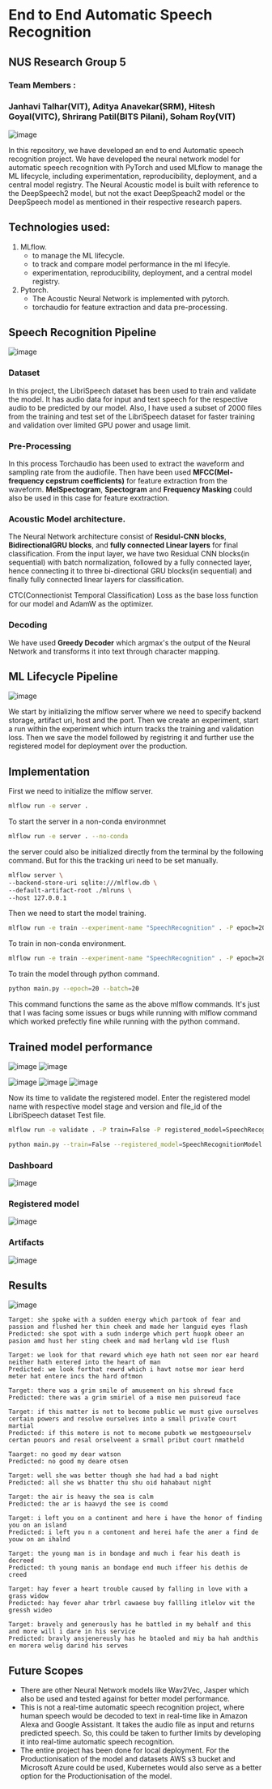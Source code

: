 # End to End Automatic Speech Recognition
## NUS Research Group 5

### Team Members :
### Janhavi Talhar(VIT), Aditya Anavekar(SRM), Hitesh Goyal(VITC), Shrirang Patil(BITS Pilani), Soham Roy(VIT)<br>


![image](https://github.com/sohamroy20/Multilingual-Automatic-Speech-recognition_NUS-research/assets/59768690/8f1501dd-4e33-43b2-a8df-7dc05c21cb5d)


In this repository, we have developed an end to end Automatic speech recognition project. We have developed the neural network model for automatic speech recognition with PyTorch and used MLflow to manage the ML lifecycle, including experimentation, reproducibility, deployment, and a central model registry. The Neural Acoustic model is built with reference to the DeepSpeech2 model, but not the exact DeepSpeach2 model or the DeepSpeech model as mentioned in their respective research papers.

## Technologies used:
1. MLflow.<br>
    - to manage the ML lifecycle.
    - to track and compare model performance in the ml lifecyle.
    - experimentation, reproducibility, deployment, and a central model registry.
2. Pytorch.<br>
    - The Acoustic Neural Network is implemented with pytorch.
    - torchaudio for feature extraction and data pre-processing.

## Speech Recognition Pipeline

![image](https://github.com/sohamroy20/Multilingual-Automatic-Speech-recognition_NUS-research/assets/59768690/27fd554f-1230-43ce-b20f-7e6a8def079d)


### Dataset
In this project, the LibriSpeech dataset has been used to train and validate the model. It has audio data for input and text speech for the respective audio to be predicted by our model. Also, I have used a subset of 2000 files from the training and test set of the LibriSpeech dataset for faster training and validation over limited GPU power and usage limit.

### Pre-Processing
In this process Torchaudio has been used to extract the waveform and sampling rate from the audiofile. Then have been used <b>MFCC(Mel-frequency cepstrum coefficients)</b> for feature extraction from the waveform. <b>MelSpectogram</b>, <b>Spectogram</b> and <b>Frequency Masking</b> could also be used in this case for feature exxtraction.

### Acoustic Model architecture.
The Neural Network architecture consist of <b>Residul-CNN blocks</b>, <b>BidirectionalGRU blocks</b>, and <b>fully connected Linear layers</b> for final classification. From the input layer, we have two Residual CNN blocks(in sequential) with batch normalization, followed by a fully connected layer, hence connecting it to three bi-directional GRU blocks(in sequential) and finally fully connected linear layers for classification.<br>

CTC(Connectionist Temporal Classification) Loss as the base loss function for our model and AdamW as the optimizer.

### Decoding
We have used <b>Greedy Decoder</b> which argmax's the output of the Neural Network and transforms it into text through character mapping.

## ML Lifecycle Pipeline

![image](https://github.com/sohamroy20/Multilingual-Automatic-Speech-recognition_NUS-research/assets/59768690/afc19397-6d33-4529-84ba-9839dbc377da)

We start by initializing the mlflow server where we need to specify backend storage, artifact uri, host and the port. Then we create an experiment, start a run within the experiment which inturn tracks the training and validation loss. Then we save the model followed by registring it and further use the registered model for deployment over the production.

## Implementation

First we need to initialize the mlflow server.
```sh
mlflow run -e server . 
```
To start the server in a non-conda environmnet
```sh
mlflow run -e server . --no-conda
```
the server could also be initialized directly from the terminal by the following command. But for this the tracking uri need to be set manually.
```sh
mlflow server \
--backend-store-uri sqlite:///mlflow.db \
--default-artifact-root ./mlruns \
--host 127.0.0.1
```
Then we need to start the model training. 
```sh
mlflow run -e train --experiment-name "SpeechRecognition" . -P epoch=20 -P batch=32
```
To train in non-conda environment.
```sh
mlflow run -e train --experiment-name "SpeechRecognition" . -P epoch=20 -P batch=32 --no-conda
```
To train the model through python command.
```sh
python main.py --epoch=20 --batch=20
```
This command functions the same as the above mlflow commands. It's just that I was facing some issues or bugs while running with mlflow command which worked prefectly fine while running with the python command.
<br>
## Trained model performance
![image](https://github.com/sohamroy20/Multilingual-Automatic-Speech-recognition_NUS-research/assets/59768690/5c7b3357-e9f0-4bec-a97e-a0fdc32fb8d7)
![image](https://github.com/sohamroy20/End2EndAutomaticSpeechRecognition_Research_NUS/assets/59768690/cc1aecc3-9022-4cd1-8522-50687db59139)

![image](https://github.com/sohamroy20/End2EndAutomaticSpeechRecognition_Research_NUS/assets/59768690/c2419746-6cbe-4c8c-9ae6-76d34051d871)
![image](https://github.com/sohamroy20/End2EndAutomaticSpeechRecognition_Research_NUS/assets/59768690/7cdcfb66-3731-4290-8b3c-a0fd152922e5)
![image](https://github.com/sohamroy20/End2EndAutomaticSpeechRecognition_Research_NUS/assets/59768690/838f3df8-70c6-415f-a123-8f5279df0e54)

Now its time to validate the registered model. Enter the registered model name with respective model stage and version and file_id of the LibriSpeech dataset Test file.
```sh
mlflow run -e validate . -P train=False -P registered_model=SpeechRecognitionModel -P model_stage=Production file_id=1089-134686-0000
```
```sh
python main.py --train=False --registered_model=SpeechRecognitionModel --model_stage=Production --file_id=1089-134686-0000
```
### Dashboard
![image](https://github.com/sohamroy20/End2EndAutomaticSpeechRecognition_Research_NUS/assets/59768690/b4ae9c9e-b88c-48f3-bcdc-3017cc3682ed)

### Registered model
![image](https://github.com/sohamroy20/End2EndAutomaticSpeechRecognition_Research_NUS/assets/59768690/56032896-f650-4bc0-8374-cffcfeca5a93)

### Artifacts
![image](https://github.com/sohamroy20/End2EndAutomaticSpeechRecognition_Research_NUS/assets/59768690/21f9a4ba-784e-498a-bd9e-293a29b13c4a)

## Results
![image](https://github.com/sohamroy20/End2EndAutomaticSpeechRecognition_Research_NUS/assets/59768690/de7859d5-55a2-4f8e-b0c0-3c2a29acc843)


```
Target: she spoke with a sudden energy which partook of fear and passion and flushed her thin cheek and made her languid eyes flash
Predicted: she spot with a sudn inderge which pert huopk obeer an pasion amd hust her sting cheek and mad herlang wld ise flush
```
```
Target: we look for that reward which eye hath not seen nor ear heard neither hath entered into the heart of man
Predicted: we look forthat rewrd which i havt notse mor iear herd meter hat entere incs the hard oftmon
```
```
Target: there was a grim smile of amusement on his shrewd face
Predicted: there was a grim smiriel of a mise men puisoreud face
```
```
Target: if this matter is not to become public we must give ourselves certain powers and resolve ourselves into a small private court martial
Predicted: if this motere is not to mecome pubotk we mestgoeourselv certan pouors and resal orselveent a srmall pribut court nmatheld
```
```
Taarget: no good my dear watson
Predicted: no good my deare otsen 
```
```
Target: well she was better though she had had a bad night
Predicted: all she ws bhatter thu shu oid hahabaut night 
```
```
Target: the air is heavy the sea is calm
Predicted: the ar is haavyd the see is coomd 
```
```
Target: i left you on a continent and here i have the honor of finding you on an island
Predicted: i left you n a contonent and herei hafe the aner a find de youw on an ihalnd 
```
```
Target: the young man is in bondage and much i fear his death is decreed
Predicted: th young manis an bondage end much iffeer his dethis de creed 
```
```
Target: hay fever a heart trouble caused by falling in love with a grass widow
Predicted: hay fever ahar trbrl cawaese buy fallling itlelov wit the gressh wideo
```
```
Target: bravely and generously has he battled in my behalf and this and more will i dare in his service
Predicted: bravly ansjenereusly has he btaoled and miy ba hah andthis en morera welig darind his serves 
```
## Future Scopes
- There are other Neural Network models like Wav2Vec, Jasper which also be used and tested against for better model performance.
- This is not a real-time automatic speech recognition project, where human speech would be decoded to text in real-time like in Amazon Alexa and Google Assistant. It takes the audio file as input and returns predicted speech.
So, this could be taken to further limits by developing it into real-time automatic speech recognition.
- The entire project has been done for local deployment. For the Productionisation of the model and datasets AWS s3 bucket and Microsoft Azure could be used, Kubernetes would also serve as a better option for the Productionisation of the model.

